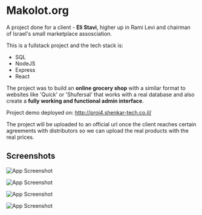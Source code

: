 
# Makolot.org

A project done for a client - **Eli Stavi**, higher up in Rami Levi and chairman of Israel's small marketplace assosciation.

This is a fullstack project and the tech stack is:
- SQL
- NodeJS
- Express
- React

The project was to build an **online grocery shop** with a similar format to websites like 'Quick' or 'Shufersal' that works with a real database and also create a **fully working and functional admin interface**.


Project demo deployed on:
http://proj4.shenkar-tech.co.il/

The project will be uploaded to an official url once the client reaches certain agreements with distributors so we can upload the real products with the real prices.


## Screenshots

![App Screenshot](https://i.ibb.co/sVWWcqq/p1.jpg)

![App Screenshot](https://i.ibb.co/fdCL8Nn/p4.jpg)


![App Screenshot](https://i.ibb.co/7Ny7TkF/p2.jpg)

![App Screenshot](https://i.ibb.co/6RgWYqk/p3.jpg)

